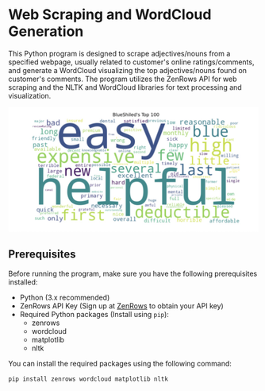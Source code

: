 # Web Scraping and WordCloud Generation

This Python program is designed to scrape adjectives/nouns from a specified webpage, usually related to customer's online ratings/comments, and generate a WordCloud visualizing the top adjectives/nouns found on customer's comments. The program utilizes the ZenRows API for web scraping and the NLTK and WordCloud libraries for text processing and visualization.

![image](https://github.com/chrischang0726/demo-repo/blob/8aaaac991e657a64497ab94efffefff84855cf1b/visual_example.jpg)

## Prerequisites

Before running the program, make sure you have the following prerequisites installed:

- Python (3.x recommended)
- ZenRows API Key (Sign up at [ZenRows](https://zenrows.com/) to obtain your API key)
- Required Python packages (Install using `pip`):
  - zenrows
  - wordcloud
  - matplotlib
  - nltk

You can install the required packages using the following command:

```bash
pip install zenrows wordcloud matplotlib nltk






